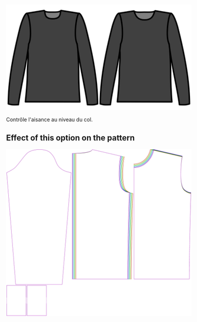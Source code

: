 
![Aisance du col](./collarease.svg)

Contrôle l'aisance au niveau du col.


## Effect of this option on the pattern
![This image shows the effect of this option by superimposing several variants that have a different value for this option](sven_collarease_sample.svg "Effect of this option on the pattern")